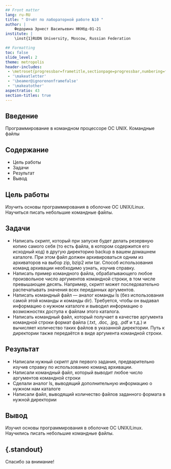 ```yaml
---
## Front matter
lang: ru-RU
title: " Отчёт по лабораторной работе №10 "
author: |
	Федорина Эрнест Васильевич НКНбд-01-21
institute: |
	\inst{1}RUDN University, Moscow, Russian Federation

## Formatting
toc: false
slide_level: 2
theme: metropolis
header-includes: 
 - \metroset{progressbar=frametitle,sectionpage=progressbar,numbering=fraction}
 - '\makeatletter'
 - '\beamer@ignorenonframefalse'
 - '\makeatother'
aspectratio: 43
section-titles: true
---
```


## Введение

Программирование в командном
процессоре ОС UNIX. Командные файлы

## Содержание

- Цель работы
- Задачи
- Результат
- Вывод

## Цель работы

Изучить основы программирования в оболочке ОС UNIX/Linux. Научиться писать
небольшие командные файлы.



## Задачи

- Написать скрипт, который при запуске будет делать резервную копию самого себя (то есть файла, в котором содержится его исходный код) в другую директорию backup в вашем домашнем каталоге. При этом файл должен архивироваться одним из архиваторов на выбор zip, bzip2 или tar. Способ использования команд архивации необходимо узнать, изучив справку.
- Написать пример командного файла, обрабатывающего любое произвольное число аргументов командной строки, в том числе превышающее десять. Например, скрипт может последовательно распечатывать значения всех переданных аргументов.
- Написать командный файл — аналог команды ls (без использования самой этой команды и команды dir). Требуется, чтобы он выдавал информацию о нужном каталоге и выводил информацию о возможностях доступа к файлам этого каталога.
- Написать командный файл, который получает в качестве аргумента командной строки формат файла (.txt, .doc, .jpg, .pdf и т.д.) и вычисляет количество таких файлов в указанной директории. Путь к директории также передаётся в виде аргумента командной строки.

## Результат

- Написали нужный скрипт для первого задания, предварительно изучив справку по использованию команд архивации.
- Написали командный файл, который выводит любое число аргументов командной строки
- Сделали аналог ls, выводящий дополнительную информацию о нужном нам каталоге
- Написали файл, выводящий количество файлов заданного формата в нужной директории

## Вывод

Изучил основы программирования в оболочке ОС UNIX/Linux. Научились писать небольшие командные файлы.



## {.standout}

Спасибо за внимание!
